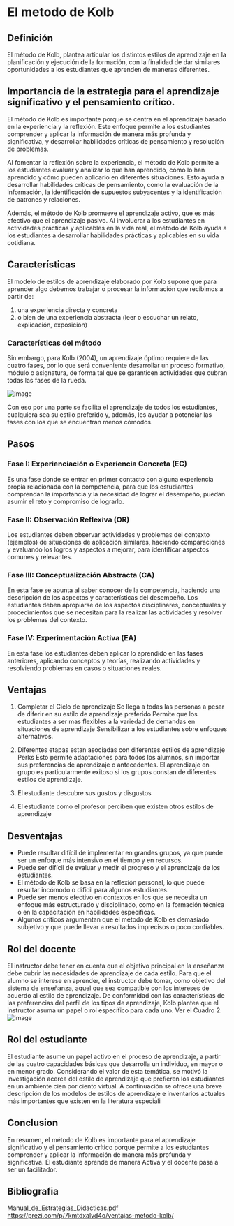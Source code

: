 
# El metodo de Kolb

## Definición

El método de Kolb, plantea articular los distintos estilos de aprendizaje en la planificación y ejecución
de la formación, con la finalidad de dar similares oportunidades a los estudiantes que aprenden de
maneras diferentes.

## Importancia de la estrategia para el aprendizaje significativo y el pensamiento crítico.

El método de Kolb es importante porque se centra en el aprendizaje basado en la experiencia y la reflexión. Este enfoque permite a los estudiantes comprender y aplicar la información de manera más profunda y significativa, y desarrollar habilidades críticas de pensamiento y resolución de problemas.

Al fomentar la reflexión sobre la experiencia, el método de Kolb permite a los estudiantes evaluar y analizar lo que han aprendido, cómo lo han aprendido y cómo pueden aplicarlo en diferentes situaciones. Esto ayuda a desarrollar habilidades críticas de pensamiento, como la evaluación de la información, la identificación de supuestos subyacentes y la identificación de patrones y relaciones.

Además, el método de Kolb promueve el aprendizaje activo, que es más efectivo que el aprendizaje pasivo. Al involucrar a los estudiantes en actividades prácticas y aplicables en la vida real, el método de Kolb ayuda a los estudiantes a desarrollar habilidades prácticas y aplicables en su vida cotidiana.

## Características

El modelo de estilos de aprendizaje elaborado por Kolb supone que para aprender algo debemos
trabajar o procesar la información que recibimos a partir de:
1. una experiencia directa y concreta
2. o bien de una experiencia abstracta (leer o escuchar un relato, explicación, exposición)

### Características del método
Sin embargo, para Kolb (2004), un aprendizaje óptimo requiere de las cuatro fases, por lo que será
conveniente desarrollar un proceso formativo, módulo o asignatura, de forma tal que se garanticen
actividades que cubran todas las fases de la rueda.

![image](https://user-images.githubusercontent.com/10532890/234132304-51254029-1f18-481b-886b-dc61ba6159cc.png)


Con eso por una parte se facilita el aprendizaje de todos los estudiantes, cualquiera sea su estilo preferido
y, además, les ayudar a potenciar las fases con los que se encuentran menos cómodos.

## Pasos

### Fase I: Experienciación o Experiencia Concreta (EC)
Es una fase donde se entrar en primer contacto con alguna experiencia propia relacionada con la
competencia, para que los estudiantes comprendan la importancia y la necesidad de lograr el desempeño,
puedan asumir el reto y compromiso de lograrlo.
### Fase II: Observación Reflexiva (OR)
Los estudiantes deben observar actividades y problemas del contexto (ejemplos) de situaciones de
aplicación similares, haciendo comparaciones y evaluando los logros y aspectos a mejorar, para identificar
aspectos comunes y relevantes.
### Fase III: Conceptualización Abstracta (CA)
En esta fase se apunta al saber conocer de la competencia, haciendo una descripción de los aspectos
y características del desempeño. Los estudiantes deben apropiarse de los aspectos disciplinares,
conceptuales y procedimientos que se necesitan para la realizar las actividades y resolver los problemas
del contexto.
### Fase IV: Experimentación Activa (EA)
En esta fase los estudiantes deben aplicar lo aprendido en las fases anteriores, aplicando conceptos y
teorías, realizando actividades y resolviendo problemas en casos o situaciones reales.

## Ventajas

1. Completar el Ciclo de aprendizaje
Se llega a todas las personas a pesar de diferir en su estilo de aprendizaje preferido
Permite que los estudiantes a ser mas flexibles a la variedad de demandas en situaciones de aprendizaje
Sensibilizar a los estudiantes sobre enfoques alternativos.
2.  Diferentes etapas estan asociadas con diferentes estilos de aprendizaje
Perks
Esto permite adaptaciones para todos los alumnos, sin importar sus preferencias de aprendizaje o antecedentes.
El aprendizaje en grupo es particularmente exitoso si los grupos constan de diferentes estilos de aprendizaje.
3. El estudiante descubre sus gustos y disgustos

4. El estudiante como el profesor perciben que existen otros estilos de aprendizaje

## Desventajas

- Puede resultar difícil de implementar en grandes grupos, ya que puede ser un enfoque más intensivo en el tiempo y en recursos.
- Puede ser difícil de evaluar y medir el progreso y el aprendizaje de los estudiantes.
- El método de Kolb se basa en la reflexión personal, lo que puede resultar incómodo o difícil para algunos estudiantes.
- Puede ser menos efectivo en contextos en los que se necesita un enfoque más estructurado y disciplinado, como en la formación técnica o en la capacitación en habilidades específicas.
- Algunos críticos argumentan que el método de Kolb es demasiado subjetivo y que puede llevar a resultados imprecisos o poco confiables.

## Rol del docente

El instructor debe tener en cuenta que el objetivo principal en la enseñanza debe cubrir las necesidades de aprendizaje de cada estilo. Para que el alumno se interese en aprender, el instructor debe tomar, como objetivo del sistema de enseñanza, aquel que sea compatible con los intereses de acuerdo al estilo de aprendizaje. De conformidad con las características de las preferencias del perfil de los tipos de aprendizaje, Kolb plantea que el instructor asuma un papel o rol específico para cada uno. Ver el Cuadro 2.
 ![image](http://pepsic.bvsalud.org/img/revistas/remo/v5n13/13a05t3.jpg)

## Rol del estudiante

El estudiante asume un papel activo en el proceso de aprendizaje, a partir de las cuatro capacidades básicas que desarrolla un individuo, en mayor o en menor grado. Considerando el valor de esta temática, se motivó la investigación acerca del estilo de aprendizaje que prefieren los estudiantes en un ambiente cien por ciento virtual. A continuación se ofrece una breve descripción de los modelos de estilos de aprendizaje e inventarios actuales más importantes que existen en la literatura especiali

## Conclusion

En resumen, el método de Kolb es importante para el aprendizaje significativo y el pensamiento crítico porque permite a los estudiantes comprender y aplicar la información de manera más profunda y significativa.
El estudiante aprende de manera Activa y el docente pasa a ser un facilitador.

## Bibliografia

Manual_de_Estrategias_Didacticas.pdf
https://prezi.com/p/7kmtdxalvd4o/ventajas-metodo-kolb/
